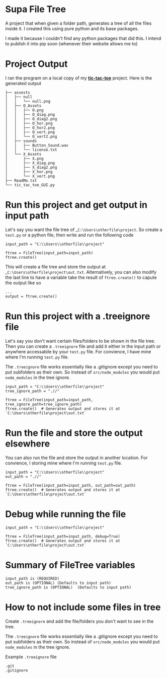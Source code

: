 # Supa File Tree

A project that when given a folder path, generates a tree of all the files inside it. I created this using pure python and its base packages.

I made it because I couldn't find any python packages that did this. I intend to publish it into pip soon (whenever their website allows me to)

# Project Output

I ran the program on a local copy of my [**tic-tac-toe**](https://github.com/SainitinD/Tic-Tac-Toe-with-GUI) project. Here is the generated output

```
├── assests
│   ├── null
│   │   └── null.png
│   ├── O_Assets
│   │   ├── O.png
│   │   ├── O_diag.png
│   │   ├── O_diag2.png
│   │   ├── O_hor.png
│   │   ├── O_hor2.png
│   │   ├── O_vert.png
│   │   └── O_vert2.png
│   ├── sounds
│   │   ├── Button_Sound.wav
│   │   └── license.txt
│   └── X_Assets
│       ├── X.png
│       ├── X_diag.png
│       ├── X_diag2.png
│       ├── X_hor.png
│       └── X_vert.png
├── ReadMe.txt
└── tic_tac_toe_GUI.py
```

# Run this project and get output in input path

Let's say you want the file tree of \_`C:\Users\otherfile\project`. So create a `test.py` or a python file, then write and run the following code

```
input_path = "C:\\Users\\otherfile\\project"

ftree = FileTree(input_path=input_path)
ftree.create()

```

This will create a file tree and store the output at \_`C:\Users\otherfile\project\out.txt`. Alternatively, you can also modify the last line to have a variable take the result of `ftree.create()` to capute the output like so

```
...
output = ftree.create()
```

# Run this project with a .treeignore file

Let's say you don't want certain files/folders to be shown in the file tree. Then you can create a `.treeignore` file and add it either in the input path or anywhere accessabile by your `test.py` file. For convience, I have mine where I'm running `test.py` file.

The `.treeignore` file works essentially like a .gitignore except you need to put subfolders as their own. So instead of `src/node_modules` you would put `node_modules` in the tree ignore.

```
input_path = "C:\\Users\\otherfile\\project"
tree_ignore_path = ".//"

ftree = FileTree(input_path=input_path, tree_ignore_path=tree_ignore_path)
ftree.create()  # Generates output and stores it at `C:\Users\otherfile\project\out.txt`
```

# Run the file and store the output elsewhere

You can also run the file and store the output in another location. For convience, I storing mine where I'm running `test.py` file.

```
input_path = "C:\\Users\\otherfile\\project"
out_path = ".//"

ftree = FileTree(input_path=input_path, out_path=out_path)
ftree.create()  # Generates output and stores it at `C:\Users\otherfile\project\out.txt`
```

# Debug while running the file

```
input_path = "C:\\Users\\otherfile\\project"

ftree = FileTree(input_path=input_path, debug=True)
ftree.create()  # Generates output and stores it at `C:\Users\otherfile\project\out.txt`
```

# Summary of FileTree variables

```
input_path is (REQUIRED)
out_path is (OPTIONAL) (Defaults to input path)
tree_ignore_path is (OPTIONAL)  (Defaults to input path)
```

# How to not include some files in tree

Create `.treeignore` and add the file/folders you don't want to see in the tree.

The `.treeignore` file works essentially like a .gitignore except you need to put subfolders as their own. So instead of `src/node_modules` you would put `node_modules` in the tree ignore.

Example `.treeignore` file

```
.git
.gitignore
```
